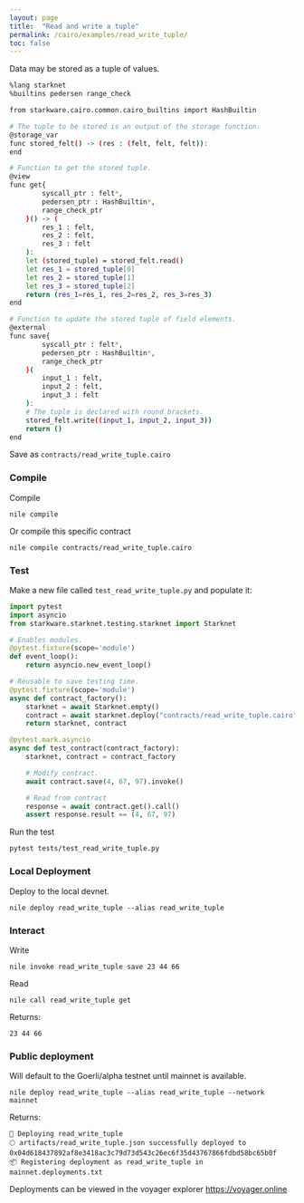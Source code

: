 ```yaml
---
layout: page
title:  "Read and write a tuple"
permalink: /cairo/examples/read_write_tuple/
toc: false
---
```


Data may be stored as a tuple of values.

```sh
%lang starknet
%builtins pedersen range_check

from starkware.cairo.common.cairo_builtins import HashBuiltin

# The tuple to be stored is an output of the storage function.
@storage_var
func stored_felt() -> (res : (felt, felt, felt)):
end

# Function to get the stored tuple.
@view
func get{
        syscall_ptr : felt*,
        pedersen_ptr : HashBuiltin*,
        range_check_ptr
    }() -> (
        res_1 : felt,
        res_2 : felt,
        res_3 : felt
    ):
    let (stored_tuple) = stored_felt.read()
    let res_1 = stored_tuple[0]
    let res_2 = stored_tuple[1]
    let res_3 = stored_tuple[2]
    return (res_1=res_1, res_2=res_2, res_3=res_3)
end

# Function to update the stored tuple of field elements.
@external
func save{
        syscall_ptr : felt*,
        pedersen_ptr : HashBuiltin*,
        range_check_ptr
    }(
        input_1 : felt,
        input_2 : felt,
        input_3 : felt
    ):
    # The tuple is declared with round brackets.
    stored_felt.write((input_1, input_2, input_3))
    return ()
end

```
Save as `contracts/read_write_tuple.cairo`

### Compile

Compile
```
nile compile
```
Or compile this specific contract
```
nile compile contracts/read_write_tuple.cairo
```

### Test

Make a new file called `test_read_write_tuple.py` and populate it:

```py
import pytest
import asyncio
from starkware.starknet.testing.starknet import Starknet

# Enables modules.
@pytest.fixture(scope='module')
def event_loop():
    return asyncio.new_event_loop()

# Reusable to save testing time.
@pytest.fixture(scope='module')
async def contract_factory():
    starknet = await Starknet.empty()
    contract = await starknet.deploy("contracts/read_write_tuple.cairo")
    return starknet, contract

@pytest.mark.asyncio
async def test_contract(contract_factory):
    starknet, contract = contract_factory

    # Modify contract.
    await contract.save(4, 67, 97).invoke()

    # Read from contract
    response = await contract.get().call()
    assert response.result == (4, 67, 97)
```
Run the test
```
pytest tests/test_read_write_tuple.py
```

### Local Deployment

Deploy to the local devnet.
```
nile deploy read_write_tuple --alias read_write_tuple
```

### Interact

Write
```
nile invoke read_write_tuple save 23 44 66
```
Read
```
nile call read_write_tuple get
```
Returns:
```
23 44 66
```

### Public deployment

Will default to the Goerli/alpha testnet until mainnet is available.
```
nile deploy read_write_tuple --alias read_write_tuple --network mainnet
```
Returns:
```
🚀 Deploying read_write_tuple
🌕 artifacts/read_write_tuple.json successfully deployed to 0x04d618437892af8e3418ac3c79d73d543c26ec6f35d43767866fdbd58bc65b0f
📦 Registering deployment as read_write_tuple in mainnet.deployments.txt
```
Deployments can be viewed in the voyager explorer
https://voyager.online
